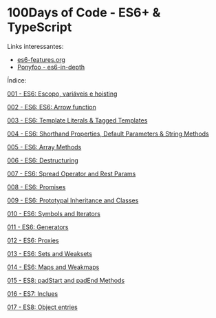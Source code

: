 # 100Days of Code - ES6+ & TypeScript

Links interessantes:
- [es6-features.org](http://es6-features.org/)
- [Ponyfoo - es6-in-depth](https://ponyfoo.com/articles/tagged/es6-in-depth)

Índice:

[001 - ES6: Escopo, variáveis e hoisting](./001%20-%20ES6%20-%20Escopo%20e%20novas%20variaveis/)

[002 - ES6: ES6: Arrow function](./002%20-%20ES6%20-%20Arrow%20function/)

[003 - ES6: Template Literals & Tagged Templates](./003%20-%20ES6%20-%20Template%20Literals%20e%20Tagged%20Templates/)

[004 - ES6: Shorthand Properties, Default Parameters & String Methods](./004%20-%20ES6%20-%20Shorthand%20Properties%20-%20Default%20Parameters%20-%20String%20Methods/)

[005 - ES6: Array Methods](./005%20-%20ES6%20-%20Array%20Methods/)

[006 - ES6: Destructuring](./006%20-%20ES6%20-%20Destructuring/)

[007 - ES6: Spread Operator and Rest Params](./007%20-%20ES6%20-%20Spread%20Operator%20e%20Rest%20Params/)

[008 - ES6: Promises](./008%20-%20ES6%20-%20Promises/)

[009 - ES6: Prototypal Inheritance and Classes](./009%20-%20ES6%20-%20Prototypal%20Inheritance%20and%20Classes/)

[010 - ES6: Symbols and Iterators](./010%20-%20ES6%20-%20Symbols%20and%20Iterators/)

[011 - ES6: Generators](./011%20-%20ES6%20-%20Generators/)

[012 - ES6: Proxies](./012%20-%20ES6%20-%20Proxies/)

[013 - ES6: Sets and Weaksets](./013%20-%20ES6%20-%20Sets%20and%20Weaksets/)

[014 - ES6: Maps and Weakmaps](./014%20-%20ES6%20-%20Maps%20and%20Weakmaps/)

[015 - ES8: padStart and padEnd Methods](./015%20-%20ES8%20-%20padStart%20and%20padEnd%20Methods/)

[016 - ES7: Inclues](./016%20-%20ES7%20-%20Includes/)

[017 - ES8: Object entries](./017%20-%20ES8%20-%20Object%20Entries/)




